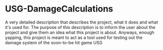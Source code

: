 # USG-DamageCalculations
A very detailed description that describes the project, what it does and what it's used for. The purpose of this description is to inform the user about the project and give them an idea what this project is about. Anyways, enough yapping, this project is meant to act as a tool used for testing out the damage system of the soon-to-be hit game USG
